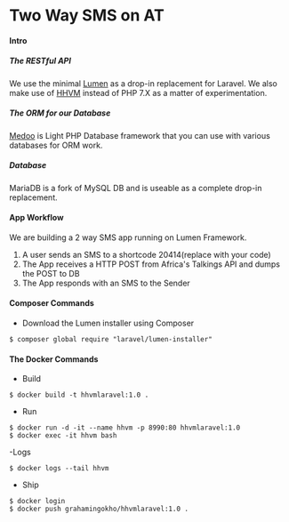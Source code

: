 # Two Way SMS on AT
#### Intro
##### The RESTful API
We use the minimal [Lumen](https://lumen.laravel.com/docs/5.6) as a drop-in replacement for Laravel. We also make use of [HHVM](https://docs.hhvm.com/hhvm/installation/linux#ubuntu-16.04-xenial) instead of PHP 7.X as a matter of experimentation.<br>
##### The ORM for our Database
[Medoo](https://medoo.in/) is  Light PHP Database framework that you can use with various databases for ORM work.
##### Database
MariaDB is a fork of MySQL DB and is useable as a complete drop-in replacement.
#### App Workflow
We are building a 2 way SMS app running on Lumen Framework.
1. A user sends an SMS to a shortcode 20414(replace with your code)
2. The App receives a HTTP POST from Africa's Talkings API and dumps the POST to DB
3. The App responds with an SMS to the Sender
#### Composer Commands
- Download the Lumen installer using Composer
````
$ composer global require "laravel/lumen-installer"
````

#### The Docker Commands
- Build
````
$ docker build -t hhvmlaravel:1.0 .
````
- Run
````
$ docker run -d -it --name hhvm -p 8990:80 hhvmlaravel:1.0
$ docker exec -it hhvm bash
````
-Logs
````
$ docker logs --tail hhvm
````
- Ship
````
$ docker login
$ docker push grahamingokho/hhvmlaravel:1.0 .
````
